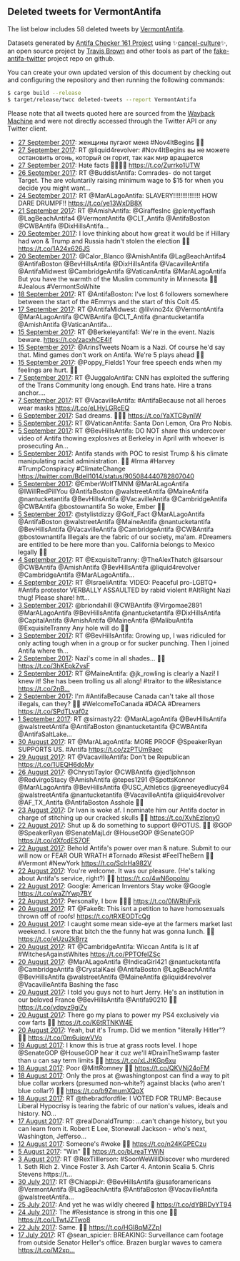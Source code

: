 ## Deleted tweets for VermontAntifa

The list below includes 58 deleted tweets by
[VermontAntifa](https://twitter.com/VermontAntifa).



Datasets generated by [Antifa Checker 161 Project](https://twitter.com/antifacheck161) using ✨[cancel-culture](https://github.com/travisbrown/cancel-culture)✨, an open source project by 
[Travis Brown](https://twitter.com/travisbrown) and other tools as part of the 
[fake-antifa-twitter](https://github.com/antifacheck161/fake-antifa-twitter) project repo on github.

You can create your own updated version of this document by checking out and configuring the
repository and then running the following commands:

```bash
$ cargo build --release
$ target/release/twcc deleted-tweets --report VermontAntifa
```

Please note that all tweets quoted here are sourced from the
[Wayback Machine](https://web.archive.org) and were not directly accessed through the Twitter API or
any Twitter client.

* [27 September 2017](https://web.archive.org/web/20170927225913/https://twitter.com/VermontAntifa/status/913176229058097155): женщины пугают меня #Nov4ItBegins ✊🏾 <!--913176229058097155-->
* [27 September 2017](https://web.archive.org/web/20170927224823/https://twitter.com/VermontAntifa/status/913173502756302849): RT @liquid4revolver: #Nov4ItBegins вы не можете остановить огонь, который он горит, так как мир вращается <!--913173502756302849-->
* [27 September 2017](https://web.archive.org/web/20170927200404/https://twitter.com/VermontAntifa/status/913132151150870528): Hate facts ✊🏾👇🏾 https://t.co/Zurrko1UTW <!--913132151150870528-->
* [26 September 2017](https://web.archive.org/web/20170926225132/https://twitter.com/VermontAntifa/status/912811907618365441): RT @BuddistAntifa: Comrades- do not target Target. The are voluntarily raising minimum wage to $15 for when you decide you might want…  <!--912811907618365441-->
* [24 September 2017](https://web.archive.org/web/20170924121907/https://twitter.com/VermontAntifa/status/911927979030216706): RT @MarALagoAntifa: SLAVERY!!!!!!!!!!!!!!! HOW DARE DRUMPF!! https://t.co/ye13WxDB8X <!--911927979030216706-->
* [21 September 2017](https://web.archive.org/web/20170921215744/https://twitter.com/VermontAntifa/status/910986429072846855): RT @AmishAntifa: @GiraffesInc @plentyoffash @LagBeachAntifa4 @VermontAntifa @CLT_Antifa @AntifaBoston @CWBAntifa @DixHillsAntifa…  <!--910986429072846855-->
* [20 September 2017](https://web.archive.org/web/20170920115928/https://twitter.com/VermontAntifa/status/910473482487648261): I love thinking about how great it would be if Hillary had won &amp; Trump and Russia hadn't stolen the election ✊🏾 https://t.co/1A24x626JS <!--910473482487648261-->
* [20 September 2017](https://web.archive.org/web/20170920021717/https://twitter.com/VermontAntifa/status/910326971242045440): @Calor_Blanco @AmishAntifa @LagBeachAntifa4 @AntifaBoston @BevHillsAntifa @DixHillsAntifa @VacavilleAntifa @AntifaMidwest @CambridgeAntifa @VaticanAntifa @MarALagoAntifa But you have the warmth of the Muslim community in Minnesota ✊🏾 #Jealous #VermontSoWhite <!--910326971242045440-->
* [18 September 2017](https://web.archive.org/web/20170918021231/https://twitter.com/VermontAntifa/status/909600995956621313): RT @AntifaBoston: I've lost 6 followers somewhere between the start of the #Emmys and the start of this Colt 45. <!--909600995956621313-->
* [17 September 2017](https://web.archive.org/web/20170917144515/https://twitter.com/VermontAntifa/status/909428039620145155): RT @AntifaMidwest: @lilvino24x @VermontAntifa @MarALagoAntifa @CWBAntifa @CLT_Antifa @nantucketantifa @AmishAntifa @VaticanAntifa…  <!--909428039620145155-->
* [15 September 2017](https://web.archive.org/web/20170915020147/https://twitter.com/VermontAntifa/status/908511131223908352): RT @Berkeleyantifa1: We're in the event. Nazis beware. https://t.co/zacxhCE4if <!--908511131223908352-->
* [15 September 2017](https://web.archive.org/web/20170915015136/https://twitter.com/VermontAntifa/status/908508568495837185): @ArinsTweets Noam is a Nazi. Of course he'd say that. Mind games don't work on Antifa. We're 5 plays ahead ✊🏾 <!--908508568495837185-->
* [15 September 2017](https://web.archive.org/web/20170915005919/https://twitter.com/VermontAntifa/status/908495410976739329): @Poppy_Fields1 Your free speech ends when my feelings are hurt. ✊🏾 <!--908495410976739329-->
* [ 7 September 2017](https://web.archive.org/web/20170907141756/https://twitter.com/VermontAntifa/status/905797286495735808): RT @JuggaloAntifa: CNN has exploited the suffering of the Trans Community long enough.  End trans hate. Hire a trans anchor.…  <!--905797286495735808-->
* [ 7 September 2017](https://web.archive.org/web/20170907114657/https://twitter.com/VermontAntifa/status/905759290312548352): RT @VacavilleAntifa: #AntifaBecause not all heroes wear masks https://t.co/eLHyLGRcEQ <!--905759290312548352-->
* [ 6 September 2017](https://web.archive.org/web/20170906155548/https://twitter.com/VermontAntifa/status/905459527616794624): Sad dreams. ✊🏾😢 https://t.co/YaXTC8ynIW <!--905459527616794624-->
* [ 5 September 2017](https://web.archive.org/web/20170905200001/https://twitter.com/VermontAntifa/status/905158598854144000): RT @VaticanAntifa: Santa Don Lemon, Ora Pro Nobis. <!--905158598854144000-->
* [ 5 September 2017](https://web.archive.org/web/20170905154514/https://twitter.com/VermontAntifa/status/905094480537243651): RT @BevHillsAntifa: DO NOT share this undercover video of Antifa thowing explosives at Berkeley in April with whoever is prosecuting An…  <!--905094480537243651-->
* [ 5 September 2017](https://web.archive.org/web/20170908014846/https://twitter.com/vermontantifa/status/905089598312894464?lang=kn): Antifa stands with POC to resist Trump & his climate manipulating racist administration. ✊🏾  #Irma   #Harvey   #TrumpConspiracy   #ClimateChange  https://twitter.com/Bdell1014/status/905084440782807040 <!--905089598312894464-->
* [ 5 September 2017](https://web.archive.org/web/20170905002657/https://twitter.com/VermontAntifa/status/904863386990759936): @EmberWolfTMNM @MarALagoAntifa @IWillRedPillYou @AntifaBoston @walstreetAntifa @MaineAntifa @nantucketantifa @BevHillsAntifa @VacavilleAntifa @CambridgeAntifa @CWBAntifa @bostownantifa So woke, Ember ✊🏾 <!--904863386990759936-->
* [ 5 September 2017](https://web.archive.org/web/20170905000116/https://twitter.com/VermontAntifa/status/904856923572449280): @stylistdizzy @Golf_Fact @MarALagoAntifa @AntifaBoston @walstreetAntifa @MaineAntifa @nantucketantifa @BevHillsAntifa @VacavilleAntifa @CambridgeAntifa @CWBAntifa @bostownantifa Illegals are the fabric of our society, ma'am. #Dreamers are entitled to be here more than you. California belongs to Mexico legally ✊🏾 <!--904856923572449280-->
* [ 4 September 2017](https://web.archive.org/web/20170904224333/https://twitter.com/VermontAntifa/status/904837365537132544): RT @ExquisiteTranny: @TheAlexThatch @lsarsour @CWBAntifa @AmishAntifa @BevHillsAntifa @liquid4revolver @CambridgeAntifa @MarALagoAntifa…  <!--904837365537132544-->
* [ 4 September 2017](https://web.archive.org/web/20170904113701/https://twitter.com/VermontAntifa/status/904669626919002112): RT @IsraeliAntifa: VIDEO: Peaceful pro-LGBTQ+ #Antifa protestor VERBALLY ASSAULTED by rabid violent #AltRight Nazi thug!  Please share! htt… <!--904669626919002112-->
* [ 3 September 2017](https://web.archive.org/web/20170903185724/https://twitter.com/VermontAntifa/status/904418065131208704): @briondahill @CWBAntifa @Virgomae2891 @MarALagoAntifa @BevHillsAntifa @nantucketantifa @DixHillsAntifa @CapitalAntifa @AmishAntifa @MaineAntifa @MalibuAntifa @ExquisiteTranny Any hole will do ✊🏾 <!--904418065131208704-->
* [ 3 September 2017](https://web.archive.org/web/20170903175017/https://twitter.com/VermontAntifa/status/904401174685782017): RT @BevHillsAntifa: Growing up, I was ridiculed for only acting tough when in a group or for sucker punching. Then I joined Antifa where th… <!--904401174685782017-->
* [ 2 September 2017](https://web.archive.org/web/20170902144602/https://twitter.com/VermontAntifa/status/903992418781024256): Nazi's come in all shades... ✊🏾 https://t.co/3hKEpkZvsF <!--903992418781024256-->
* [ 2 September 2017](https://web.archive.org/web/20170902131356/https://twitter.com/VermontAntifa/status/903969241057112066): RT @MaineAntifa: @jk_rowling is clearly a Nazi! I knew it! She has been trolling us all along! #traitor to the #Resistance https://t.co/2nB… <!--903969241057112066-->
* [ 2 September 2017](https://web.archive.org/web/20170902114951/https://twitter.com/VermontAntifa/status/903948080789237762): I'm #AntifaBecause Canada can't take all those illegals, can they? ✊🏾 #WelcomeToCanada #DACA #Dreamers https://t.co/SPdTLvaf0z <!--903948080789237762-->
* [ 1 September 2017](https://web.archive.org/web/20170901205334/https://twitter.com/VermontAntifa/status/903722523698896896): RT @sirnasty22: @MarALagoAntifa @BevHillsAntifa @walstreetAntifa @AntifaBoston @nantucketantifa @CWBAntifa @AntifaSaltLake…  <!--903722523698896896-->
* [30 August 2017](https://web.archive.org/web/20170830223518/https://twitter.com/VermontAntifa/status/903023349990916099): RT @MarALagoAntifa: MORE PROOF @SpeakerRyan SUPPORTS US. #Antifa https://t.co/zzPTUm9aec <!--903023349990916099-->
* [29 August 2017](https://web.archive.org/web/20170829104327/https://twitter.com/VermontAntifa/status/902481819219746816): RT @VacavilleAntifa: Don't be Republican https://t.co/1UEQH6doMy <!--902481819219746816-->
* [26 August 2017](https://web.archive.org/web/20170826201308/https://twitter.com/VermontAntifa/status/901538021123780608): @ChrystiTaylor @CWBAntifa @jed1johnson @RedvirgoStacy @AmishAntifa @tepes1291 @SpottsKonnor @MarALagoAntifa @BevHillsAntifa @USC_Athletics @greeneyedlucy84 @walstreetAntifa @nantucketantifa @VacavilleAntifa @liquid4revolver @AF_TX_Antifa @AntifaBoston Asshole ✊🏾 <!--901538021123780608-->
* [23 August 2017](https://web.archive.org/web/20170823135258/https://twitter.com/VermontAntifa/status/900355185460994048): Dr Ivan is woke af. I nominate him our Antifa doctor in charge of stitching up our cracked skulls ✊🏾 https://t.co/XvhEzIpny0 <!--900355185460994048-->
* [22 August 2017](https://web.archive.org/web/20170822165004/https://twitter.com/VermontAntifa/status/900037366278225920): Shut up &amp; do something to support @POTUS. ✊🏾 @GOP @SpeakerRyan @SenateMajLdr @HouseGOP @SenateGOP https://t.co/dXfcdES7OF <!--900037366278225920-->
* [22 August 2017](https://web.archive.org/web/20170822163714/https://twitter.com/VermontAntifa/status/900034136672526338): Behold Antifa's power over man &amp; nature. Submit to our will now or FEAR OUR WRATH #Tornado #Resist #FeelTheBern ✊🏾 #Vermont #NewYork https://t.co/SclrHa982V <!--900034136672526338-->
* [22 August 2017](https://web.archive.org/web/20170822015555/https://twitter.com/VermontAntifa/status/899812346054533121): You're welcome. It was our pleasure. (He's talking about Antifa's service, right?) ✊🏾 https://t.co/4wN6opolnu <!--899812346054533121-->
* [22 August 2017](https://web.archive.org/web/20170822014419/https://twitter.com/VermontAntifa/status/899809426818965505): Google: American Inventors  Stay woke @Google https://t.co/waZlYwp7BY <!--899809426818965505-->
* [22 August 2017](https://web.archive.org/web/20170822012308/https://twitter.com/VermontAntifa/status/899804095858569216): Personally, I bow ✊🏾😮 https://t.co/0lWRhjFyik <!--899804095858569216-->
* [20 August 2017](https://web.archive.org/web/20170820225102/https://twitter.com/VermontAntifa/status/899403430791434242): RT @Fake6t: This isnt a petition to have homosexuals thrown off of roofs! https://t.co/tRXEODTcQg <!--899403430791434242-->
* [20 August 2017](https://web.archive.org/web/20170820195146/https://twitter.com/VermontAntifa/status/899358316840747008): I caught some mean side-eye at the farmers market last weekend. I swore that bitch the the funny hat was gonna lunch. ✊🏾 https://t.co/eUzu2kBrrz <!--899358316840747008-->
* [20 August 2017](https://web.archive.org/web/20170820194108/https://twitter.com/VermontAntifa/status/899355640866496512): RT @CambridgeAntifa: Wiccan Antifa is lit af #WitchesAgainstWhites https://t.co/PPTOfeIZSc <!--899355640866496512-->
* [20 August 2017](https://web.archive.org/web/20170820181843/https://twitter.com/VermontAntifa/status/899334900045795334): @MarALagoAntifa @IndicaGirl421 @nantucketantifa @CambridgeAntifa @CrystalKaei @AntifaBoston @LagBeachAntifa @BevHillsAntifa @walstreetAntifa @MaineAntifa @liquid4revolver @VacavilleAntifa Bashing the fasc <!--899334900045795334-->
* [20 August 2017](https://web.archive.org/web/20170820175830/https://twitter.com/VermontAntifa/status/899329812371828736): I told you guys not to hurt Jerry. He's an institution in our beloved France @BevHillsAntifa @Antifa90210 ✊🏾 https://t.co/vdpvz9giZy <!--899329812371828736-->
* [20 August 2017](https://web.archive.org/web/20170820164108/https://twitter.com/VermontAntifa/status/899310342383075328): There go my plans to power my PS4 exclusively via cow farts ✊🏾 https://t.co/K6tRTNKW4E <!--899310342383075328-->
* [20 August 2017](https://web.archive.org/web/20170820012428/https://twitter.com/VermontAntifa/status/899079655684222976): Yeah, but it's Trump. Did we mention "literally Hitler"? ✊🏾 https://t.co/0m6uipwVVo <!--899079655684222976-->
* [19 August 2017](https://web.archive.org/web/20170819003039/https://twitter.com/VermontAntifa/status/898703724419444736): I know this is true at grass roots level. I hope @SenateGOP @HouseGOP hear it cuz we'll #DrainTheSwamp faster than u can say term limits ✊🏾 https://t.co/xLJtKGp6xu <!--898703724419444736-->
* [18 August 2017](https://web.archive.org/web/20170818185829/https://twitter.com/VermontAntifa/status/898620131919757313): Poor @MittRomney ✊🏾 https://t.co/QKVNj24oFM <!--898620131919757313-->
* [18 August 2017](https://web.archive.org/web/20170818184425/https://twitter.com/VermontAntifa/status/898616591948029952): Only the pros at @washingtonpost can find a way to pit blue collar workers (presumed non-white?) against blacks (who aren't blue collar?) ✊🏾 https://t.co/b9ZmumXQqX <!--898616591948029952-->
* [18 August 2017](https://web.archive.org/web/20170818111933/https://twitter.com/VermontAntifa/status/898504637560619008): RT @thebradfordfile: I VOTED FOR TRUMP:   Because Liberal Hypocrisy is tearing the fabric of our nation's values, ideals and history.   NO… <!--898504637560619008-->
* [17 August 2017](https://web.archive.org/web/20170817143743/https://twitter.com/VermontAntifa/status/898192119977975812): RT @realDonaldTrump: ...can't change history, but you can learn from it. Robert E Lee, Stonewall Jackson - who's next, Washington, Jefferso… <!--898192119977975812-->
* [12 August 2017](https://web.archive.org/web/20170812200945/https://twitter.com/VermontAntifa/status/896463739561676801): Someone's #woke ✊🏾 https://t.co/n24KGPECzu <!--896463739561676801-->
* [ 5 August 2017](https://web.archive.org/web/20170805140123/https://twitter.com/VermontAntifa/status/893834321987080192): "Win" ✊🏾 https://t.co/bLreaTYWjN <!--893834321987080192-->
* [ 3 August 2017](https://web.archive.org/web/20170803151119/https://twitter.com/VermontAntifa/status/893127145559646214): RT @RexTilllerson: #SoonWeWillDiscover who murdered 1. Seth Rich 2. Vince Foster 3. Ash Carter 4. Antonin Scalia 5. Chris Stevens https://t… <!--893127145559646214-->
* [30 July 2017](https://web.archive.org/web/20170730151248/https://twitter.com/VermontAntifa/status/891677967415463936): RT @ChiappiJr: @BevHillsAntifa @usaforamericans @VermontAntifa @LagBeachAntifa @AntifaBoston @VacavilleAntifa @walstreetAntifa…  <!--891677967415463936-->
* [25 July 2017](https://web.archive.org/web/20170725011213/https://twitter.com/VermontAntifa/status/889654488361029636): And yet he was wildly cheered 🤔 https://t.co/dYBRDyYT94 <!--889654488361029636-->
* [24 July 2017](https://web.archive.org/web/20170724222441/https://twitter.com/VermontAntifa/status/889612327208841216): The #Resistance is strong in this one ✊🏾 https://t.co/LTwtJZTwo8 <!--889612327208841216-->
* [22 July 2017](https://web.archive.org/web/20170722221622/https://twitter.com/VermontAntifa/status/888885458524139520): Same. ✊🏾 https://t.co/HGI8qMZZpI <!--888885458524139520-->
* [17 July 2017](https://web.archive.org/web/20170717175520/https://twitter.com/VermontAntifa/status/887007828019482624): RT @sean_spicier: BREAKING: Surveillance cam footage from outside Senator Heller's office. Brazen burglar waves to camera https://t.co/M2xp… <!--887007828019482624-->
